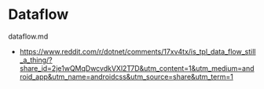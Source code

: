 # Dataflow

dataflow.md


*   https://www.reddit.com/r/dotnet/comments/17xv4tx/is_tpl_data_flow_still_a_thing/?share_id=2je1wQMqDwcvdkVXl2T7D&utm_content=1&utm_medium=android_app&utm_name=androidcss&utm_source=share&utm_term=1

